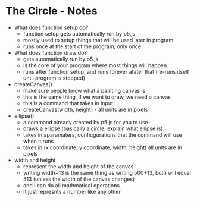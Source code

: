 # The Circle - Notes

* What does function setup do?
  * function setup gets automatically run by p5.js
  * mostly used to setup things that will be used later in program
  * runs once at the start of the program, only once
* What does function draw do?
  * gets automatically run by p5.js
  * is the core of your program where most things will happen
  * runs after function setup, and runs forever afater that (re-runs itself until program is stopped)
* createCanvas()
  * make sure people know what a painting canvas is
  * this is the same thing, if we want to draw, we need a canvas
  * this is a command that takes in input
  * createCanvas(width, height) - all units are in pixels
* ellipse()
  * a command already created by p5.js for you to use
  * draws a ellipse (basically a circle, explain what ellipse is)
  * takes in aparamaters, conficgurations that the command will use when it runs
  * takes in (x coordinate, y coordinate, width, height) all units are in pixels
* width and height
  * represent the width and height of the canvas
  * writing width+13 is the same thing as writing 500+13, both will equal 513 (unless the width of the canvas changes)
  * and I can do all mathmatical operations
  * It just represnts a number like any other